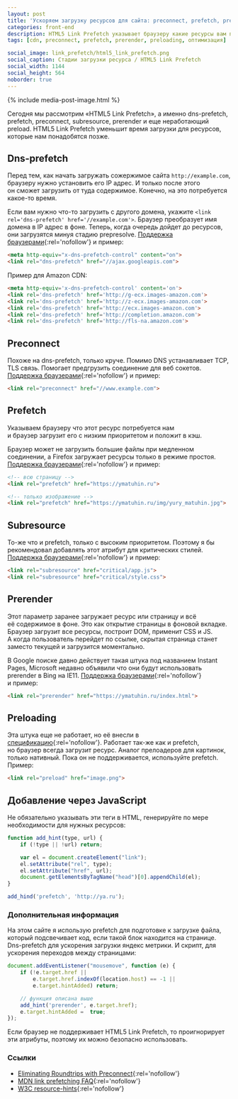 ```yaml
---
layout: post
title: 'Ускоряем загрузку ресурсов для сайта: preconnect, prefetch, prerender, preloading…'
categories: front-end
description: HTML5 Link Prefetch указывает браузеру какие ресурсы вам понадобятся в будущем на сайте и максимально подготовит их дальнейшую загрузку.
tags: [cdn, preconnect, prefetch, prerender, preloading, оптимизация]

social_image: link_prefetch/html5_link_prefetch.png
social_caption: Стадии загрузки ресурса / HTML5 Link Prefetch
social_width: 1144
social_height: 564
noborder: true
---
```


{% include media-post-image.html %}

Сегодня мы рассмотрим «HTML5 Link Prefetch», а именно dns-prefetch, prefetch, preconnect, subresource, prerender и еще неработающий preload. HTML5 Link Prefetch уменьшит время загрузки для ресурсов, которые нам понадобятся позже.

<!-- more -->

## Dns-prefetch

Перед тем, как начать загружать сожержимое сайта `http://example.com`, браузеру нужно установить его IP адрес. И только после этого он сможет загрузить от туда содержимое. Конечно, на это потребуется какое-то время.

Если вам нужно что-то загрузить с другого домена, укажите `<link rel='dns-prefetch' href='//example.com'>`. Браузер преобразует имя домена в IP адрес в фоне. Теперь, когда очередь дойдет до ресурсов, они загрузятся минуя стадию prepresolve. [Поддержка браузерами](http://caniuse.com/#search=dns-prefetch){:rel='nofollow'} и пример:

~~~html
<meta http-equiv="x-dns-prefetch-control" content="on">
<link rel="dns-prefetch" href="//ajax.googleapis.com">
~~~

Пример для Amazon CDN:

~~~html
<meta http-equiv='x-dns-prefetch-control' content='on'>
<link rel='dns-prefetch' href='http://g-ecx.images-amazon.com'>
<link rel='dns-prefetch' href='http://z-ecx.images-amazon.com'>
<link rel='dns-prefetch' href='http://ecx.images-amazon.com'>
<link rel='dns-prefetch' href='http://completion.amazon.com'>
<link rel='dns-prefetch' href='http://fls-na.amazon.com'>
~~~

## Preconnect

Похоже на dns-prefetch, только круче. Помимо DNS устанавливает TCP, TLS связь. Помогает предгрузить соединение для веб сокетов. [Поддержка браузерами](http://caniuse.com/#search=preconnect){:rel='nofollow'} и пример:

~~~html
<link rel="preconnect" href="//www.example.com">
~~~

## Prefetch

Указываем браузеру что этот ресурс потребуется нам и браузер загрузит его с низким приоритетом и положит в кэш.

Браузер может не загрузить большие файлы при медленном соединении, а Firefox загружает ресурсы только в режиме простоя. [Поддержка браузерами](http://caniuse.com/#search=prefetch){:rel='nofollow'} и пример:

~~~html
<!-- всю страницу -->
<link rel="prefetch" href="https://ymatuhin.ru">

<!-- только изображение -->
<link rel="prefetch" href="https://ymatuhin.ru/img/yury_matuhin.jpg">
~~~


## Subresource

То-же что и prefetch, только с высоким приоритетом. Поэтому я бы рекомендовал добавлять этот атрибут для критических стилей. [Поддержка браузерами](http://caniuse.com/#search=subresource){:rel='nofollow'} и пример:

~~~html
<link rel="subresource" href="critical/app.js">
<link rel="subresource" href="critical/style.css">
~~~

## Prerender

Этот параметр заранее загружает ресурс или страницу и всё её содержимое в фоне. Это как открытие страницы в фоновой вкладке. Браузер загрузит все ресурсы, построит DOM, применит CSS и JS. А когда пользователь перейдет по ссылке, скрытая страница станет заместо текущей и загрузится моментально.

В Google поиске давно действует такая штука под названием Instant Pages, Microsoft недавно объявили что они будут использовать prerender в Bing на IE11. [Поддержка браузерами](http://caniuse.com/#search=prerender){:rel='nofollow'} и пример:

~~~html
<link rel="prerender" href="https://ymatuhin.ru/index.html">
~~~

## Preloading

Эта штука еще не работает, но её внесли в [спецификацию](https://w3c.github.io/preload/){:rel='nofollow'}. Работает так-же как и prefetch, но браузер всегда загрузит ресурс. Аналог прелоадеров для картинок, только нативный. Пока он не поддерживается, используйте prefetch. Пример:

~~~html
<link rel="preload" href="image.png">
~~~

## Добавление через JavaScript

Не обязательно указывать эти теги в HTML, генерируйте по мере необходимости для нужных ресурсов:

~~~javascript
function add_hint(type, url) {
    if (!type || !url) return;

    var el = document.createElement("link");
    el.setAttribute("rel", type);
    el.setAttribute("href", url);
    document.getElementsByTagName("head")[0].appendChild(el);
}

add_hind('prefetch', 'http://ya.ru');
~~~

### Дополнительная информация
На этом сайте я использую prefetch для подготовке к загрузке файла, который подсвечивает код, если такой блок находится на странице. Dns-prefetch для ускорения загрузки яндекс метрики. И скрипт, для ускорения переходов между страницами:

~~~javascript
document.addEventListener("mousemove", function (e) {
    if (!e.target.href ||
        e.target.href.indexOf(location.host) == -1 ||
        e.target.hintAdded) return;

    // функция описана выше
    add_hint('prerender', e.target.href);
    e.target.hintAdded =  true;
});
~~~

Если браузер не поддерживает HTML5 Link Prefetch, то проигнорирует эти атрибуты, поэтому их можно безопасно использовать.

### Cсылки
* [Eliminating Roundtrips with Preconnect](https://www.igvita.com/2015/08/17/eliminating-roundtrips-with-preconnect/){:rel='nofollow'}
* [MDN link prefetching FAQ](https://developer.mozilla.org/en-US/docs/Web/HTTP/Link_prefetching_FAQ){:rel='nofollow'}
* [W3C resource-hints](http://www.w3.org/TR/resource-hints/){:rel='nofollow'}
